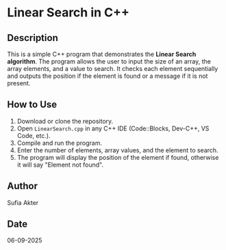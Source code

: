 # Linear Search in C++

## Description
This is a simple C++ program that demonstrates the **Linear Search algorithm**. 
The program allows the user to input the size of an array, the array elements, 
and a value to search. It checks each element sequentially and outputs the 
position if the element is found or a message if it is not present.

## How to Use
1. Download or clone the repository.
2. Open `LinearSearch.cpp` in any C++ IDE (Code::Blocks, Dev-C++, VS Code, etc.).
3. Compile and run the program.
4. Enter the number of elements, array values, and the element to search.
5. The program will display the position of the element if found, otherwise it will say "Element not found".

## Author
Sufia Akter

## Date
06-09-2025
